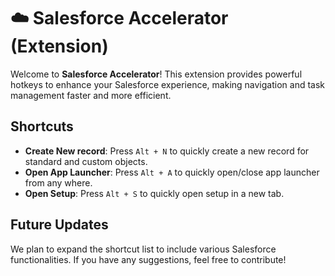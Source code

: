 # ☁️ Salesforce Accelerator (Extension)

Welcome to **Salesforce Accelerator**! This extension provides powerful hotkeys to enhance your Salesforce experience, making navigation and task management faster and more efficient.

## Shortcuts

- **Create New record**: Press `Alt + N` to quickly create a new record for standard and custom objects.
- **Open App Launcher**: Press `Alt + A` to quickly open/close app launcher from any where.
- **Open Setup**: Press `Alt + S` to quickly open setup in a new tab.

## Future Updates

We plan to expand the shortcut list to include various Salesforce functionalities. If you have any suggestions, feel free to contribute!
